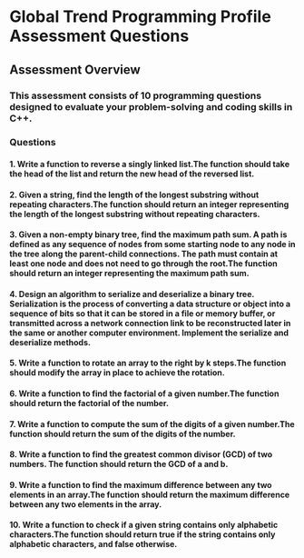 # Global Trend Programming Profile Assessment Questions
## Assessment Overview
### This assessment consists of 10 programming questions designed to evaluate your problem-solving and coding skills in C++. 


### Questions
#### 1. Write a function to reverse a singly linked list.The function should take the head of the list and return the new head of the reversed list.
#### 2. Given a string, find the length of the longest substring without repeating characters.The function should return an integer representing the length of the longest substring without repeating characters.
#### 3. Given a non-empty binary tree, find the maximum path sum. A path is defined as any sequence of nodes from some starting node to any node in the tree along the parent-child connections. The path must contain at least one node and does not need to go through the root.The function should return an integer representing the maximum path sum.
#### 4. Design an algorithm to serialize and deserialize a binary tree. Serialization is the process of converting a data structure or object into a sequence of bits so that it can be stored in a file or memory buffer, or transmitted across a network connection link to be reconstructed later in the same or another computer environment. Implement the serialize and deserialize methods.
#### 5. Write a function to rotate an array to the right by k steps.The function should modify the array in place to achieve the rotation.
#### 6. Write a function to find the factorial of a given number.The function should return the factorial of the number.
#### 7. Write a function to compute the sum of the digits of a given number.The function should return the sum of the digits of the number.
#### 8. Write a function to find the greatest common divisor (GCD) of two numbers. The function should return the GCD of a and b.
#### 9. Write a function to find the maximum difference between any two elements in an array.The function should return the maximum difference between any two elements in the array.
#### 10. Write a function to check if a given string contains only alphabetic characters.The function should return true if the string contains only alphabetic characters, and false otherwise.
